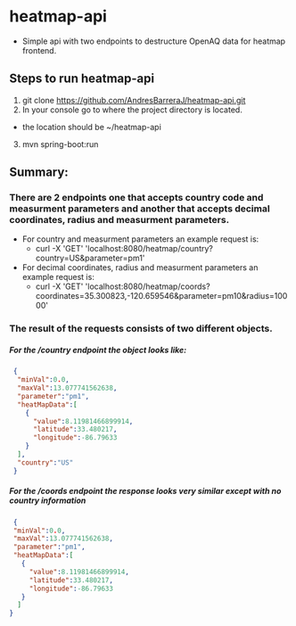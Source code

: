 # heatmap-api
- Simple api with two endpoints to destructure OpenAQ data for heatmap frontend.

## Steps to run heatmap-api
1. git clone https://github.com/AndresBarreraJ/heatmap-api.git
2. In your console go to where the project directory is located.
  - the location should be ~/heatmap-api
3. mvn spring-boot:run

## Summary:
### There are 2 endpoints one that accepts country code and measurment parameters and another that accepts decimal coordinates, radius and measurment parameters.
  - For country and measurment parameters an example request is:
    - curl -X 'GET' 'localhost:8080/heatmap/country?country=US&parameter=pm1'
  - For decimal coordinates, radius and measurment parameters an example request is:
    - curl -X 'GET' 'localhost:8080/heatmap/coords?coordinates=35.300823,-120.659546&parameter=pm10&radius=10000'
### The result of the requests consists of two different objects.
##### For the /country endpoint the object looks like:
```json 
 {
  "minVal":0.0,
  "maxVal":13.077741562638,
  "parameter":"pm1",
  "heatMapData":[
    {
      "value":8.11981466899914,
      "latitude":33.480217,
      "longitude":-86.79633
    }
  ],
  "country":"US"
 }
 ```
 ##### For the /coords endpoint the response looks very similar except with no country information
 ```json
  {
  "minVal":0.0,
  "maxVal":13.077741562638,
  "parameter":"pm1",
  "heatMapData":[
    {
      "value":8.11981466899914,
      "latitude":33.480217,
      "longitude":-86.79633
    }
   ]
 }
 ```
 
